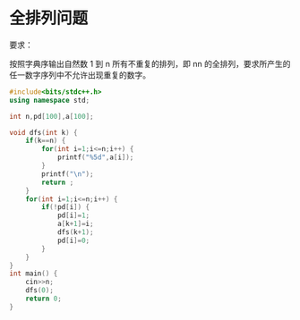 # 全排列问题



要求：

按照字典序输出自然数 1 到 n 所有不重复的排列，即 nn 的全排列，要求所产生的任一数字序列中不允许出现重复的数字。

```c++
#include<bits/stdc++.h>
using namespace std;

int n,pd[100],a[100];

void dfs(int k) {
    if(k==n) {
        for(int i=1;i<=n;i++) {
            printf("%5d",a[i]);
        }
        printf("\n");
        return ;
    }
    for(int i=1;i<=n;i++) {
        if(!pd[i]) {
            pd[i]=1;
            a[k+1]=i;
            dfs(k+1);
            pd[i]=0;
        }
    }
}
int main() {
    cin>>n;
    dfs(0);
    return 0;
}
```

